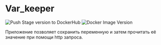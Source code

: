 # Var_keeper

![Push Stage version to DockerHub](https://github.com/RuCatGH/var_keeper/actions/workflows/staging.yml/badge.svg) ![Docker Image Version](https://img.shields.io/docker/v/rucat/var_keeper?sort=date&label=build%20for%20commit)

Приложение позволяет сохранить переменную и затем прочитать её значение при помощи http запроса.
